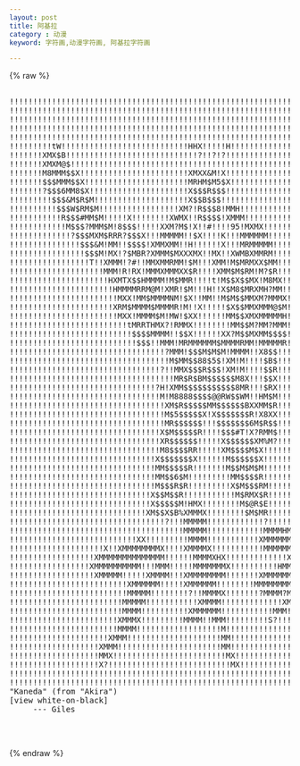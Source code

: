 ```yaml
---
layout: post
title: 阿基拉
category : 动漫
keyword: 字符画,动漫字符画, 阿基拉字符画

---
```

{% raw %}
<pre>

!!!!!!!!!!!!!!!!!!!!!!!!!!!!!!!!!!!!!!!!!!!!!!!!!!!!!!!!!!!!!!!!!!!!!!!!!t$$
!!!!!!!!!!!!!!!!!!!!!!!!!!!!!!!!!!!!!!!!!!!!!!!!!!!!!!!!!!!!!!!!!!!!!!!!!XM$
!!!!!!!!!!!!!!!!!!!!!!!!!!!!!!!!!!!!!!!!!!!!!!!!!!!!!!!!!!!!!!!!!!!!!!!!!!!!
!!!!!!!!!!!!!!!!!!!!!!!!!!!!!!!!!!!!!!!!!!!!!!!!!!!!!!!!!!!!!!!!!!!!!!!!!!!!
!!!!!!!!!!!!!!!!!!!!!!!!!!!!!!!!!!!!!!!!!!!!!!!!!!!!!!!!!!!!!!!!!!!!!!!!#!!!
!!!!!!!!!tW!!!!!!!!!!!!!!!!!!!!!!!!!!!HHX!!!!!H!!!!!!!!!!!!!!!!!!!!!!!!!!!!!
!!!!!!!XMX$B!!!!!!!!!!!!!!!!!!!!!!!!!!!!?!!?!?!!!!!!!!!!!!!!!!!!!!!!!!!!!!!!
!!!!!!!XMXM@$!!!!!!!!!!!!!!!!!!!!!!!!!!!!!!!!!!!!!!!!!!!!!!!!!!!!!!!!!!!!!!!
!!!!!!!M8MMM$$X!!!!!!!!!!!!!!!!!!!!!!!XMXX&M!X!!!!!!!!!!!!!!!!!!!!!!!!!!!!!!
!!!!!!!$$$MMM$$X!!!!!!!!!!!!!!!!!!!!!!MRHM$M5$X!!!!!!!!!!!!!!!!!!!!!!!!!!!!!
!!!!!!!?$$$6MM8$X!!!!!!!!!!!!!!!!!!!!!X$$$R$$$!!!!!!!!!!!!!!!!!!!!!!!!!!!!!!
!!!!!!!!!$$$&M$R$M!!!!!!!!!!!!!!!!!!!!X$$B$$$!!!!!!!!!!!!!!!!!!!!!!!!!!!!!!!
!!!!!!!!!!$$$W$RM$M!!!!!!!!!!!!!!!!!XM?!R$$$8!MMH!!!!!!!!!!!!!!!!!!!!!!!!!!!
!!!!!!!!!!!R$$$#MM$M!!!!!X!!!!!!!!XWMX!!R$$$$!XMMM!!!!!!!!!!!!!!!!!!!!!!!!!!
!!!!!!!!!!!!M$$$?MMM$M!8$$$!!!!!XXM?M$!X!!#!!!!95!MXMX!!!!!!!!!!!!!!!!!!!!!!
!!!!!!!!!!!!!?$$$MXM$RRR?$$$X!!!MMMMM!!$X!!!!K!!!MMMMMM!!!!!!!!!!!!!!!!!!!!!
!!!!!!!!!!!!!!!$$$&M!MM!!$$$$!XMMXMM!!H!!!!!!X!!!MRMMMMM!!!!!!!!!!!!!!!!!!!!
!!!!!!!!!!!!!!!!$$$M!MX!?$MBR?XMMM$MXXXMX!!MX!!XWMBXMMRM!!!!!!!!!!!!!!!!!!!!
!!!!!!!!!!!!!!!!!T!!XMMM!?#!!MMXMMRMM!$M!!!XMM!M$MRMXX$MM!!!!!!!!!!!!!!!!!!!
!!!!!!!!!!!!!!!!!!!!MMM!R!RX!MMMXMMMXX$R!!!!XMM$M$RM!M?$R!!!!!!!!!!!!!!!!!!!
!!!!!!!!!!!!!!!!!!!!!HXMTX$$HMMMM!M$MMR!!!!t!M$$X$$MX!M8MX!!!!!!!!!!!!!!!!!!
!!!!!!!!!!!!!!!!!!!!!!HMMMMRRM@M!XMR!$M!!!H!!X$M8$MRXMH?MM!!!!!!!!!!!!!!!!!!
!!!!!!!!!!!!!!!!!!!!!!!MXX!MM$MMMMNM!$X!!MM!!M$M$$MMXM?MMMX!!!!!!!!!!!!!!!!!
!!!!!!!!!!!!!!!!!!!!!!XRM$MMMM$MMMMR!M!!X!!!!!$X$$MMXMMM@$M!!!!!!!!!!!!!!!!!
!!!!!!!!!!!!!!!!!!!!!!!MXX!MMMM$M!MW!$XX!!!!!!MM$$XMXMMMMMH!!!!!!!!!!!!!!!!!
!!!!!!!!!!!!!!!!!!!!!!!!!tMRRTHMX?!RMMX!!!!!!!!MM$$M?MM?MMM!!!!!!!!!!!!!!!!!
!!!!!!!!!!!!!!!!!!!!!!!!!!$$$$MMMM!!$$X!!!!!!XX?M$$MXMM$$$$!!!!!!!!!!!!!!!!!
!!!!!!!!!!!!!!!!!!!!!!!!!!!$$$!!MMM!MRMMMMMM$MMMMRMM!MMMMMR!!!!!!!!!!!!!!!!!
!!!!!!!!!!!!!!!!!!!!!!!!!!!!!!!!!?MMM!$$$M$M$M!MMMM!!X8$$!!!!!!!!!!!!!!!!!!!
!!!!!!!!!!!!!!!!!!!!!!!!!!!!!!!!!!M$MM$$88$5$!XM!M!!!!$B$!!!!!!!!!!!!!!!!!!!
!!!!!!!!!!!!!!!!!!!!!!!!!!!!!!!!?!!MMX$$$R$$$!XM!M!!!!$$R!!!!!!!!!!!!!!!!!!!
!!!!!!!!!!!!!!!!!!!!!!!!!!!!!!!!!!!MR$R$BM$$$$$$M8X!!!$$X!!!!!!!!!!!!!!!!!!!
!!!!!!!!!!!!!!!!!!!!!!!!!!!!!!!?H!XMM$$$$$$$$$$$8MR!!!$RX!!!!!!!!!!!!!!!!!!!
!!!!!!!!!!!!!!!!!!!!!!!!!!!!!!!!M!M8888$$$$@@RW$$WM!!HM$M!!!!!!!!!!!!!!!!!!!
!!!!!!!!!!!!!!!!!!!!!!!!!!!!!!!!!XM$R$$$$$MM$$$$$$BXXMM$R!!!!!!!!!!!!!!!!!!!
!!!!!!!!!!!!!!!!!!!!!!!!!!!!!!!!!M$5$$$$$X!X$$$$$$$R!X8XX!!!!!!!!!!!!!!!!!!!
!!!!!!!!!!!!!!!!!!!!!!!!!!!!!!!!!MR$$$$$$!!!$$$$$$$6M$R$$!!!!!!!!!!!!!!!!!!!
!!!!!!!!!!!!!!!!!!!!!!!!!!!!!!!!X$M$$$$$R!!!!$$$#T!X?RMM$!!!!!!!!!!!!!!!!!!!
!!!!!!!!!!!!!!!!!!!!!!!!!!!!!!!!XR$$$$$$!!!!!X$$$$$$XM%M?!!!!!!!!!!!!!XX!!!!
!!!!!!!!!!!!!!!!!!!!!!!!!!!!!!!!M8$$$$RR!!!!!XM$$$$M$X!!!!!!!!!!!!!!!!!!!!!!
!!!!!!!!!!!!!!!!!!!!!!!!!!!!!!!X$$$$$$$X!!!!!!M$$$$$$X!!!!!!!!!!!!!!!!!!!!!!
!!!!!!!!!!!!!!!!!!!!!!!!!!!!!!!MM$$$$$R!!!!!!!M$$M$M$M!!!!!!!!!!!!!!!!!!!!!!
!!!!!!!!!!!!!!!!!!!!!!!!!!!!!!!MM$$6$M!!!!!!!!!MM$$$$R!!!!!!!!!!!!!!!!!!!!!!
!!!!!!!!!!!!!!!!!!!!!!!!!!!!!!!M$$$R$R!!!!!!!!!X$M$$$RM!!!!!!!!!!!!!!!!!!!!!
!!!!!!!!!!!!!!!!!!!!!!!!!!!!!!X$$M$$R!!!!!!!!!!!M$RMX$R!!!!!!!!!!!!!!!!!!!!!
!!!!!!!!!!!!!!!!!!!!!!!!!!!!!!X$$$$$M!HMX!!!!!!!!M$@R$E!!!!!!Gilo94'!!!!!!!!
!!!!!!!!!!!!!!!!!!!!!!!!!!!!!XM$$X$B%XMMMX!!!!!!!!$M$MR!!!!!!!!!!!!!!!!!!!!!
!!!!!!!!!!!!!!!!!!!!!!!!!!!!!!!!!?!!!MMMMM!!!!!!!!!!!!?!!!!!!!!!!!!!!!!!!!!!
!!!!!!!!!!!!!!!!!!!!!!!!!!!!!!!!!!!!!MMMMM!!!!!!!!!!!!MMMMHMMM!!!!!!!!!!!!!!
!!!!!!!!!!!!!!!!!!!!!!!!!!!XX!!!!!!!!!MMMM!!!!!!!!!!!XMMMMMMMM!!!!!!!!!!!!!!
!!!!!!!!!!!!!!!!!!!!X!!XMMMMMMMMX!!!!XMMMMX!!!!!!!!!!!MMMMMMM?!!!!!!!!!!!!!!
!!!!!!!!!!!!!!!!!!XMMMMMMMMMMMMMM!!!!!!MMMMXHX!!!!!!!!!!!!!XXMMMMM!!!!!!!!!!
!!!!!!!!!!!!!!!!!XMMMMMMMMMM!!!MMM!!!!!MMMMMMMX!!!!!!!!!!HMMMMMMMM!!!!!!!!!!
!!!!!!!!!!!!!!!!!!XMMMMM!!!!!XMMMM!!!XMMMMMMMM!!!!!!!XMMMMMMMMMMM!!!!!!!!!!!
!!!!!!!!!!!!!!!!!!!!!!!!!XMMMMMM!!!!!XMMMMMM!!!!!!!!MMMMMMMMMMM!!!!!!!!!!!!!
!!!!!!!!!!!!!!!!!!!!!!!!!MMMMM!!!!!!!!?!!MMMMX!!!!!!!?MMMM?MMM!!!!!!!!!!!!!!
!!!!!!!!!!!!!!!!!!!!!!!!MMMMM!!!!!!!!!!!XMMMM!!!!!!!!!!!!!XM!!!!!!!!!!!!!!!!
!!!!!!!!!!!!!!!!!!!!!!!!MMMM!!!!!!!!!!XMMMMMM!!!!!!!!!!!MMM!!!!!!!!!!!!!!!!!
!!!!!!!!!!!!!!!!!!!!!!!XMMMX!!!!!!!!!MMMM!!MMM!!!!!!!!!S?!!!!!!!!!!!!!!!!!!!
!!!!!!!!!!!!!!!!!!!!!!!MMMM!!!!!!!!!!!!!!!!!!M!!!!!!!!!!!!!!!!!!!!!!!!!!!!!!
!!!!!!!!!!!!!!!!!!!!!XMMM!!!!!!!!!!!!!!!!!!!!MM!!!!!!!!!!!!!!!!!!!!!!!!!!!!!
!!!!!!!!!!!!!!!!!!!XMMM!!!!!!!!!!!!!!!!!!!!!!MM!!!!!!!!!!!!!!!!!!!!!!!!!!!!!
!!!!!!!!!!!!!!!!!!!MMX!!!!!!!!!!!!!!!!!!!!!!!!MX!!!!!!!!!!!!!!!!!!!!!!!!!!!!
!!!!!!!!!!!!!!!!!!!X?!!!!!!!!!!!!!!!!!!!!!!!!!!MX!!!!!!!!!!!!!!!!!!!!!!!!!!!
!!!!!!!!!!!!!!!!!!!!!!!!!!!!!!!!!!!!!!!!!!!!!!!!!!!!!!!!!!!!!!!!!!!!!!!!!!!!
!!!!!!!!!!!!!!!!!!!!!!!!!!!!!!!!!!!!!!!!!!!!!!!!!!!!!!!!!!!!!!!!!!!!!!!!!!!!
"Kaneda" (from "Akira")
[view white-on-black]
     --- Giles


 </pre>
{% endraw %}
